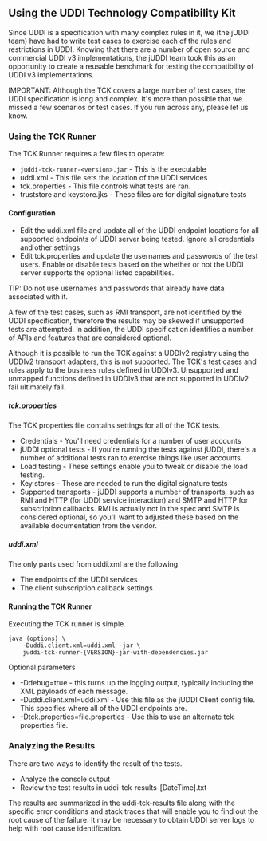 ## Using the UDDI Technology Compatibility Kit

Since UDDI is a specification with many complex rules in it, we (the jUDDI team) have had to write test cases to exercise each of the rules and restrictions in UDDI. Knowing that there are a number of open source and commercial UDDI v3 implementations, the jUDDI team took this as an opportunity to create a reusable benchmark for testing the compatibility of UDDI v3 implementations.

IMPORTANT: Although the TCK covers a large number of test cases, the UDDI specification is long and complex. It's more than possible that we missed a few scenarios or test cases. If you run across any, please let us know.

### Using the TCK Runner

The TCK Runner requires a few files to operate:

 - `juddi-tck-runner-<version>.jar` - This is the executable
 - uddi.xml - This file sets the location of the UDDI services
 - tck.properties - This file controls what tests are ran.
 - truststore and keystore.jks - These files are for digital signature tests

#### Configuration

 - Edit the uddi.xml file and update all of the UDDI endpoint locations for all supported endpoints of UDDI server being tested. Ignore all credentials and other settings
 - Edit tck.properties and update the usernames and passwords of the test users. Enable or disable tests based on the whether or not the UDDI server supports the optional listed capabilities. 

TIP: Do not use usernames and passwords that already have data associated with it.

A few of the test cases, such as RMI transport, are not identified by the UDDI specification, therefore the results may be skewed if unsupported tests are attempted. In addition, the UDDI specification identifies a number of APIs and features that are considered optional. 

Although it is possible to run the TCK against a UDDIv2 registry using the UDDIv2 transport adapters, this is not supported. The TCK's test cases and rules apply to the business rules defined in UDDIv3. Unsupported and unmapped functions defined in UDDIv3 that are not supported in UDDIv2 fail ultimately fail.

##### tck.properties

The TCK properties file contains settings for all of the TCK tests.

 - Credentials - You'll need credentials for a number of user accounts
 - jUDDI optional tests - If you're running the tests against jUDDI, there's a number of additional tests ran to exercise things like user accounts.
 - Load testing - These settings enable you to tweak or disable the load testing.
 - Key stores - These are needed to run the digital signature tests
 - Supported transports - jUDDI supports a number of transports, such as RMI and HTTP (for UDDI service interaction) and SMTP and HTTP for subscription callbacks. RMI is actually not in the spec and SMTP is considered optional, so you'll want to adjusted these based on the available documentation from the vendor.

##### uddi.xml

The only parts used from uddi.xml are the following

 - The endpoints of the UDDI services
 - The client subscription callback settings

#### Running the TCK Runner

Executing the TCK runner is simple.

````
java (options) \
	-Duddi.client.xml=uddi.xml -jar \
	juddi-tck-runner-{VERSION}-jar-with-dependencies.jar
````

Optional parameters

 * -Ddebug=true - this turns up the logging output, typically including the XML payloads of each message.
 * -Duddi.client.xml=uddi.xml -  Use this file as the jUDDI Client config file. This specifies where all of the UDDI endpoints are.
 * -Dtck.properties=file.properties - Use this to use an alternate tck properties file.

### Analyzing the Results

There are two ways to identify the result of the tests.

 * Analyze the console output
 * Review the test results in uddi-tck-results-[DateTime].txt

The results are summarized in the uddi-tck-results file along with the specific error conditions and stack traces that will enable you to find out the root cause of the failure. It may be necessary to obtain UDDI server logs to help with root cause identification.
